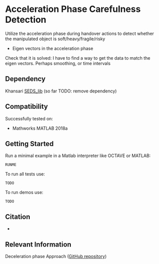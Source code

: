 # Acceleration Phase Carefulness Detection
Utilize the acceleration phase during handover actions to detect whether the manipulated object is soft/heavy/fragile/risky 

- Eigen vectors in the acceleration phase

Check that it is solved:
I have to find a way to get the data to match the eigen vectors. Perhaps smoothing, or time intervals

## Dependency
Khansari [SEDS_lib](https://cs.stanford.edu/people/khansari/DSMotions.html)  (so far TODO: remove dependency)

## Compatibility

Successfully tested on:
* Mathworks MATLAB 2018a

## Getting Started
Run a minimal example in a Matlab interpreter like OCTAVE or MATLAB:
```
RUNME
```
To run all tests use:
```
TODO
```
To run demos use:
```
TODO
```

## Citation

* 

## Relevant Information
Deceleration phase Approach ([GitHub repository](https://github.com/NunoDuarte/carefull-detection))
